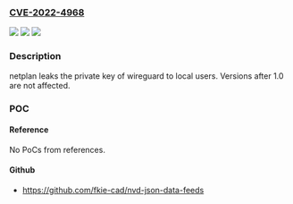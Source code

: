 ### [CVE-2022-4968](https://cve.mitre.org/cgi-bin/cvename.cgi?name=CVE-2022-4968)
![](https://img.shields.io/static/v1?label=Product&message=Netplan&color=blue)
![](https://img.shields.io/static/v1?label=Version&message=0%3C%3D%201.0%20&color=brighgreen)
![](https://img.shields.io/static/v1?label=Vulnerability&message=CWE-497&color=brighgreen)

### Description

netplan leaks the private key of wireguard to local users. Versions after 1.0 are not affected.

### POC

#### Reference
No PoCs from references.

#### Github
- https://github.com/fkie-cad/nvd-json-data-feeds


